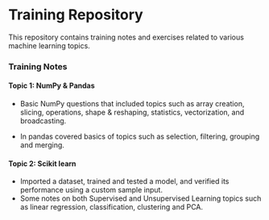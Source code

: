 # Training Repository

This repository contains training notes and exercises related to various machine learning topics.

### Training Notes

#### Topic 1: NumPy & Pandas
- Basic NumPy questions that included topics such as array creation, slicing, operations, shape & reshaping, statistics, vectorization, and broadcasting.

- In pandas covered basics of topics such as selection, filtering, grouping and merging.

#### Topic 2: Scikit learn
- Imported a dataset, trained and tested a model, and verified its performance using a custom sample input.
- Some notes on both Supervised and Unsupervised Learning topics such as linear regression, classification, clustering and PCA.